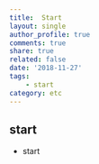 ```yaml
---
title:  Start
layout: single
author_profile: true
comments: true
share: true
related: false
date: '2018-11-27'
tags:
    - start
category: etc
---
```


## start
* start